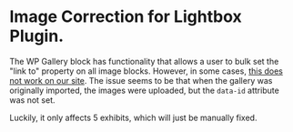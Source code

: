 # Image Correction for Lightbox Plugin.

The WP Gallery block has functionality that allows a user to bulk set the "link to" property on all image blocks. However, in some cases, [this does not work on our site](https://github.com/UCDavisLibrary/main-wp-website/issues/85#issuecomment-1535287882). The issue seems to be that when the gallery was originally imported, the images were uploaded, but the `data-id` attribute was not set. 

Luckily, it only affects 5 exhibits, which will just be manually fixed.
